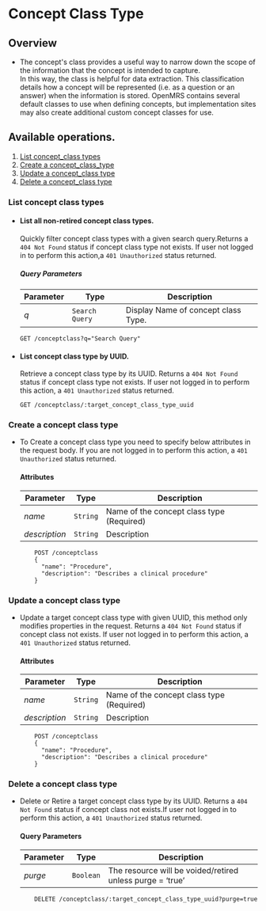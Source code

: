 # Concept Class Type

## Overview

* The concept's class provides a useful way to narrow down the scope of the information that the concept is intended to capture.  
In this way, the class is helpful for data extraction.  This classification details how a concept will be represented 
(i.e. as a question or an answer) when the information is stored.  OpenMRS contains several default classes to use when 
defining concepts, but implementation sites may also create additional custom concept classes for use. 

## Available operations. 

1. [List concept_class types](#list-concept-class-types)
2. [Create a concept_class_type](#create-a-concept-class-type)
3. [Update a concept_class type](#update-a-concept-class-type)
4. [Delete a concept_class type](#delete-a-concept-class-type)


### List concept class types

* #### List all non-retired concept class types.

    Quickly filter concept class types with a given search query.Returns a `404 Not Found` status if concept class type not exists. 
    If user not logged in to perform this action,a `401 Unauthorized` status returned.

    ##### Query Parameters

    Parameter | Type | Description
    --- | --- | ---
    *q* | `Search Query` | Display Name of concept class Type.

    ```console
    GET /conceptclass?q="Search Query"
     ```

* #### List concept class type by UUID.

    Retrieve a concept class type by its UUID. Returns a `404 Not Found` status if concept class type not exists. If user not logged 
    in to perform this action, a `401 Unauthorized` status returned.

    ```console
    GET /conceptclass/:target_concept_class_type_uuid
    ```

### Create a concept class type

* To Create a concept class type you need to specify below attributes in the request body. If you are not logged in to perform this action,
 a `401 Unauthorized` status returned.

    #### Attributes

    Parameter | Type | Description
    --- | --- | ---
    *name* | `String` | Name of the concept class type (Required)
    *description* | `String` | Description

    ```console
        POST /conceptclass
        {
          "name": "Procedure",
          "description": "Describes a clinical procedure"
        }
    ```
### Update a concept class type

*  Update a target concept class type with given UUID, this method only modifies properties in the request. Returns a `404 Not Found` 
status if concept class not exists. If user not logged in to perform this action, a `401 Unauthorized` status returned.

    #### Attributes

    Parameter | Type | Description
    --- | --- | ---
    *name* | `String` | Name of the concept class type (Required)
    *description* | `String` | Description

    ```console
        POST /conceptclass
        {
          "name": "Procedure",
          "description": "Describes a clinical procedure"
        }
    ```

### Delete a concept class type

* Delete or Retire a target concept class type by its UUID. Returns a `404 Not Found` status if concept class not exists.If user not logged 
  in to perform this action, a `401 Unauthorized` status returned.

    #### Query Parameters

    Parameter | Type | Description
    --- | --- | ---
    *purge* | `Boolean` | The resource will be voided/retired unless purge = ‘true’

    ```console
        DELETE /conceptclass/:target_concept_class_type_uuid?purge=true
     ```
